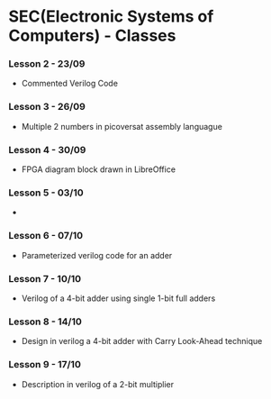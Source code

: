 # SEC(Electronic Systems of Computers) - Classes #

### Lesson 2 - 23/09 ###

* Commented Verilog Code

### Lesson 3 - 26/09 ###

* Multiple 2 numbers in picoversat assembly languague

### Lesson 4 - 30/09 ###

* FPGA diagram block drawn in LibreOffice

### Lesson 5 - 03/10 ###

* 

### Lesson 6 - 07/10 ###

* Parameterized verilog code for an adder 

### Lesson 7 - 10/10 ###

* Verilog of a 4-bit adder using single 1-bit full adders

### Lesson 8 - 14/10 ###

* Design in verilog a 4-bit adder with Carry Look-Ahead technique

### Lesson 9 - 17/10 ###

* Description in verilog of a 2-bit multiplier
